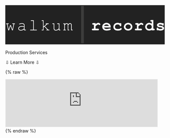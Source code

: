<link href="./src/css/styles.css" rel="stylesheet" />

<div class="center">

<img src="./src/images/walkum_records_.png" alt="walkum picture" class="title_picture">

Production Services

<span>&#8681;</span> Learn More <span>&#8681;</span>

{% raw %}
<iframe src="https://ddaaggeett.substack.com/embed" width="480" height="150" style="border:1px solid #EEE; background: #000000;" class="subscribe" frameborder="0" scrolling="no"></iframe>
{% endraw %}

</div>
